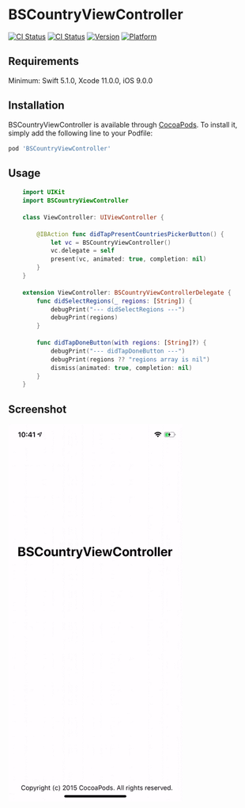 # BSCountryViewController

[![CI Status](https://img.shields.io/travis/Adobels/BSCountryViewController.svg?style=flat)](https://travis-ci.org/Adobels/BSCountryViewController)
[![CI Status](https://img.shields.io/codecov/c/gh/Adobels/BSCountryViewController)](https://codecov.io/gh/Adobels/BSCountryViewController)
[![Version](https://img.shields.io/cocoapods/v/BSCountryViewController.svg?style=flat)](https://cocoapods.org/pods/BSCountryViewController)
[![Platform](https://img.shields.io/cocoapods/p/BSCountryViewController.svg?style=flat)](https://cocoapods.org/pods/BSCountryViewController)

## Requirements

Minimum: Swift 5.1.0, Xcode 11.0.0, iOS 9.0.0

## Installation

BSCountryViewController is available through [CocoaPods](https://cocoapods.org). To install
it, simply add the following line to your Podfile:

```ruby
pod 'BSCountryViewController'
```

## Usage

```swift
    import UIKit
    import BSCountryViewController

    class ViewController: UIViewController {
        
        @IBAction func didTapPresentCountriesPickerButton() {
            let vc = BSCountryViewController()
            vc.delegate = self
            present(vc, animated: true, completion: nil)
        }
    }

    extension ViewController: BSCountryViewControllerDelegate {
        func didSelectRegions(_ regions: [String]) {
            debugPrint("--- didSelectRegions ---")
            debugPrint(regions)
        }
        
        func didTapDoneButton(with regions: [String]?) {
            debugPrint("--- didTapDoneButton ---")
            debugPrint(regions ?? "regions array is nil")
            dismiss(animated: true, completion: nil)
        }
    }
```

## Screenshot

![BSCountryViewController screenshot animated gif](https://github.com/Adobels/BSCountryViewController/blob/master/BSCountryViewController.gif)
